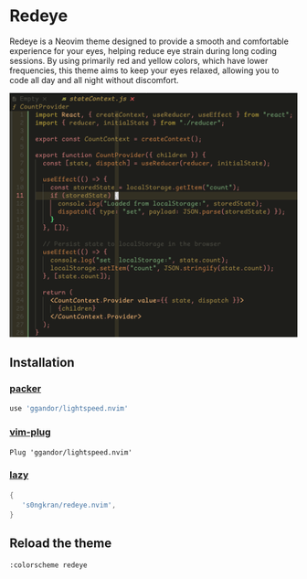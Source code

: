 # Redeye

Redeye is a Neovim theme designed to provide a smooth and comfortable experience for your eyes, helping reduce eye strain during long coding sessions. By using primarily red and yellow colors, which have lower frequencies, this theme aims to keep your eyes relaxed, allowing you to code all day and all night without discomfort.

![screenshot](ex.png)

## Installation

### [packer](https://github.com/wbthomason/packer.nvim)
```lua
use 'ggandor/lightspeed.nvim'
```

### [vim-plug](https://github.com/junegunn/vim-plug)
```vim
Plug 'ggandor/lightspeed.nvim'
```

### [lazy](https://github.com/folke/lazy.nvim)
```lua
{  
   's0ngkran/redeye.nvim',
}
```

## Reload the theme
```vim
:colorscheme redeye
```
